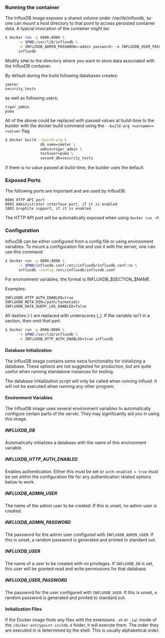 ### Running the container

The InfluxDB image exposes a shared volume under /var/lib/influxdb, so one can mount a host directory to that point to access persisted container data. 
A typical invocation of the container might be:

````bash
$ docker run -p 8086:8086 \
      -v $PWD:/var/lib/influxdb \
      -e INFLUXDB_ADMIN_PASSWORD=<admin password> -e INFLUXDB_USER_PASSWORD=<user password>
      influxdb
````


Modify `$PWD` to the directory where you want to store data associated with the InfluxDB container.

By default during the build following databases creates:
    
    jmeter
    security_tests

as well as following users:
    
    tiger_admin
    puma

All of the above could be replaced with passed values at build-time to the builder with the docker build command using the `--build-arg <varname>=<value>` flag

```bash
$ docker build --build-arg \
                db_name=jmeter \
                admin=tiger_admin \
                techuser=puma \
                second_db=security_tests 
```

If there is no value passed at build-time, the builder uses the default.

### Exposed Ports

The following ports are important and are used by InfluxDB.

    8086 HTTP API port
    8083 Administrator interface port, if it is enabled
    2003 Graphite support, if it is enabled

The HTTP API port will be automatically exposed when using `docker run -P`.

### Configuration

InfluxDB can be either configured from a config file or using environment variables. 
To mount a configuration file and use it with the server, one can use this command:

```bash
$ docker run -p 8086:8086 \
      -v $PWD/influxdb.conf:/etc/influxdb/influxdb.conf:ro \
      influxdb -config /etc/influxdb/influxdb.conf

```

For environment variables, the format is INFLUXDB_$SECTION_$NAME. 

Examples:

    INFLUXDB_HTTP_AUTH_ENABLED=true
    INFLUXDB_META_DIR=/path/to/metadir
    INFLUXDB_DATA_QUERY_LOG_ENABLED=false
All dashes (-) are replaced with underscores (_).
If the variable isn’t in a section, then omit that part.

```bash
$ docker run -p 8086:8086 \
      -v $PWD:/var/lib/influxdb \
      -e INFLUXDB_HTTP_AUTH_ENABLED=true influxdb
```

#### Database Initialization

The InfluxDB image contains some extra functionality for initializing a database. 
These options are not suggested for production, but are quite useful when running standalone instances for testing.

The database initialization script will only be called when running influxd. 
It will not be executed when running any other program.

#### Environment Variables

The InfluxDB image uses several environment variables to automatically configure certain parts of the server. 
They may significantly aid you in using this image.

##### INFLUXDB_DB

Automatically initializes a database with the name of this environment variable.

##### INFLUXDB_HTTP_AUTH_ENABLED

Enables authentication. 
Either this must be set or `auth-enabled = true` must be set within the configuration file for any authentication related options below to work.

##### INFLUXDB_ADMIN_USER

The name of the admin user to be created.
If this is unset, no admin user is created.

##### INFLUXDB_ADMIN_PASSWORD

The password for the admin user configured with `INFLUXDB_ADMIN_USER`.
If this is unset, a random password is generated and printed to standard out.

##### INFLUXDB_USER

The name of a user to be created with no privileges.
If `INFLUXDB_DB` is set, this user will be granted read and write permissions for that database.

##### INFLUXDB_USER_PASSWORD

The password for the user configured with `INFLUXDB_USER`.
If this is unset, a random password is generated and printed to standard out.

#### Initialization Files

If the Docker image finds any files with the extensions `.sh` or `.iql` inside of the `/docker-entrypoint-initdb.d` folder, it will execute them.
The order they are executed in is determined by the shell.
This is usually alphabetical order.
